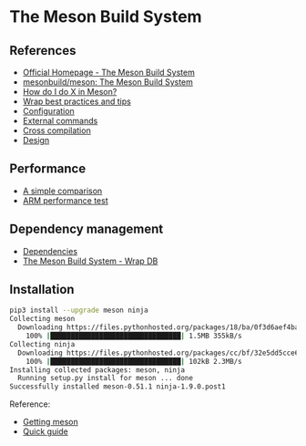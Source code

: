 # The Meson Build System

## References

-   [Official Homepage - The Meson Build System](https://mesonbuild.com)
-   [mesonbuild/meson: The Meson Build System](https://github.com/mesonbuild/meson)
-   [How do I do X in Meson?](https://mesonbuild.com/howtox.html)
-   [Wrap best practices and tips](https://github.com/mesonbuild/meson/blob/master/docs/markdown/Wrap-best-practices-and-tips.md)
-   [Configuration](https://mesonbuild.com/Configuration.html)
-   [External commands](https://mesonbuild.com/External-commands.html)
-   [Cross compilation](https://github.com/mesonbuild/meson/blob/master/docs/markdown/Cross-compilation.md)
-   [Design](https://github.com/mesonbuild/meson/blob/master/docs/markdown/Design-rationale.md)

## Performance

-   [A simple comparison](https://github.com/mesonbuild/meson/blob/master/docs/markdown/Simple-comparison.md)
-   [ARM performance test](https://github.com/mesonbuild/meson/blob/master/docs/markdown/ARM-performance-test.md)

## Dependency management

-   [Dependencies](https://github.com/mesonbuild/meson/blob/master/docs/markdown/Dependencies.md)
-   [The Meson Build System - Wrap DB](https://wrapdb.mesonbuild.com/)


## Installation

```bash
pip3 install --upgrade meson ninja
Collecting meson
  Downloading https://files.pythonhosted.org/packages/18/ba/0f3d6aef4ba484f59e4d3a00678c4322295976ec1db35c5929a8c1901099/meson-0.51.1.tar.gz (1.5MB)
    100% |████████████████████████████████| 1.5MB 355kB/s
Collecting ninja
  Downloading https://files.pythonhosted.org/packages/cc/bf/32e5dd5cce6543374e4050a7292099402ab80787eddf3732810a55b37763/ninja-1.9.0.post1-py3-none-manylinux1_x86_64.whl (98kB)
    100% |████████████████████████████████| 102kB 2.3MB/s
Installing collected packages: meson, ninja
  Running setup.py install for meson ... done
Successfully installed meson-0.51.1 ninja-1.9.0.post1
```

Reference:

-   [Getting meson](https://mesonbuild.com/Getting-meson.html)
-   [Quick guide](https://mesonbuild.com/Quick-guide.html)

